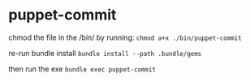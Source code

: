 # puppet-commit

chmod the file in the /bin/ by running:
`chmod a+x ./bin/puppet-commit`

re-run bundle install
`bundle install --path .bundle/gems`

then run the exe 
`bundle exec puppet-commit`
